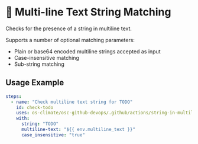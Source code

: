 <!--
[comment]: # SPDX-License-Identifier: Apache-2.0
[comment]: # SPDX-FileCopyrightText: 2024 The Linux Foundation
-->

# 📃 Multi-line Text String Matching

Checks for the presence of a string in multiline text.

Supports a number of optional matching parameters:

- Plain or base64 encoded multiline strings accepted as input
- Case-insensitive matching
- Sub-string matching

## Usage Example

<!-- markdownlint-disable MD013 -->

```yaml
steps:
  - name: "Check multiline text string for TODO"
    id: check-todo
    uses: os-climate/osc-github-devops/.github/actions/string-in-multiline-text@main
    with:
      string: "TODO"
      multiline-text: "${{ env.multiline_text }}"
      case_insensitive: "true"
```

<!-- markdownlint-enable MD013 -->
